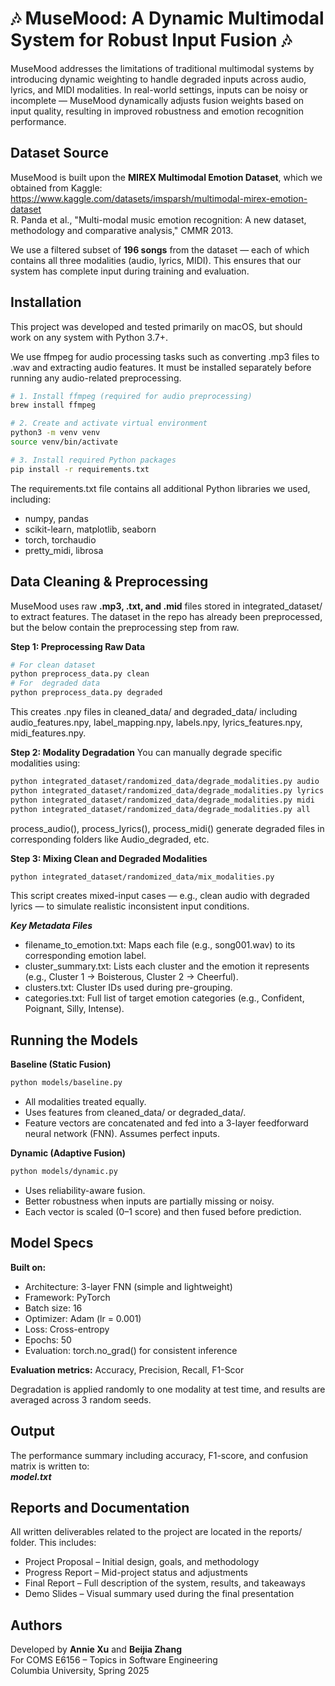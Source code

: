 # 🎶 MuseMood: A Dynamic Multimodal System for Robust Input Fusion 🎶

MuseMood addresses the limitations of traditional multimodal systems by introducing dynamic weighting to handle degraded inputs across audio, lyrics, and MIDI modalities. In real-world settings, inputs can be noisy or incomplete — MuseMood dynamically adjusts fusion weights based on input quality, resulting in improved robustness and emotion recognition performance.

## Dataset Source
MuseMood is built upon the **MIREX Multimodal Emotion Dataset**, which we obtained from Kaggle: https://www.kaggle.com/datasets/imsparsh/multimodal-mirex-emotion-dataset  
R. Panda et al., "Multi-modal music emotion recognition: A new dataset, methodology and comparative analysis," CMMR 2013.

We use a filtered subset of **196 songs** from the dataset — each of which contains all three modalities (audio, lyrics, MIDI). This ensures that our system has complete input during training and evaluation.

## Installation

This project was developed and tested primarily on macOS, but should work on any system with Python 3.7+.

We use ffmpeg for audio processing tasks such as converting .mp3 files to .wav and extracting audio features. It must be installed separately before running any audio-related preprocessing.

```bash
# 1. Install ffmpeg (required for audio preprocessing)
brew install ffmpeg

# 2. Create and activate virtual environment
python3 -m venv venv
source venv/bin/activate

# 3. Install required Python packages
pip install -r requirements.txt
```

The requirements.txt file contains all additional Python libraries we used, including:
- numpy, pandas
- scikit-learn, matplotlib, seaborn
- torch, torchaudio
- pretty_midi, librosa

## Data Cleaning & Preprocessing
MuseMood uses raw **.mp3, .txt, and .mid** files stored in integrated_dataset/ to extract features. The dataset in the repo has already been preprocessed, but the below contain the preprocessing step from raw.

**Step 1: Preprocessing Raw Data**
```bash
# For clean dataset
python preprocess_data.py clean
# For  degraded data
python preprocess_data.py degraded
```
This creates .npy files in cleaned_data/ and degraded_data/ including audio_features.npy, label_mapping.npy, labels.npy, lyrics_features.npy, midi_features.npy.

**Step 2: Modality Degradation**
You can manually degrade specific modalities using:
```bash
python integrated_dataset/randomized_data/degrade_modalities.py audio
python integrated_dataset/randomized_data/degrade_modalities.py lyrics
python integrated_dataset/randomized_data/degrade_modalities.py midi
python integrated_dataset/randomized_data/degrade_modalities.py all
```
process_audio(), process_lyrics(), process_midi() generate degraded files in corresponding folders like Audio_degraded, etc.

**Step 3: Mixing Clean and Degraded Modalities**
```bash
python integrated_dataset/randomized_data/mix_modalities.py
```
This script creates mixed-input cases — e.g., clean audio with degraded lyrics — to simulate realistic inconsistent input conditions.

***Key Metadata Files***
- filename_to_emotion.txt: Maps each file (e.g., song001.wav) to its corresponding emotion label.
- cluster_summary.txt: Lists each cluster and the emotion it represents (e.g., Cluster 1 → Boisterous, Cluster 2 → Cheerful).
- clusters.txt: Cluster IDs used during pre-grouping.
- categories.txt: Full list of target emotion categories (e.g., Confident, Poignant, Silly, Intense).

## Running the Models

**Baseline (Static Fusion)**
```bash
python models/baseline.py
```
- All modalities treated equally.
- Uses features from cleaned_data/ or degraded_data/.
- Feature vectors are concatenated and fed into a 3-layer feedforward neural network (FNN). Assumes perfect inputs.

**Dynamic (Adaptive Fusion)**
```bash
python models/dynamic.py
```
- Uses reliability-aware fusion.
- Better robustness when inputs are partially missing or noisy.
- Each vector is scaled (0–1 score) and then fused before prediction.

## Model Specs
**Built on:**
- Architecture: 3-layer FNN (simple and lightweight)
- Framework: PyTorch
- Batch size: 16
- Optimizer: Adam (lr = 0.001)
- Loss: Cross-entropy
- Epochs: 50
- Evaluation: torch.no_grad() for consistent inference

**Evaluation metrics:** Accuracy, Precision, Recall, F1-Scor

Degradation is applied randomly to one modality at test time, and results are averaged across 3 random seeds.

## Output
The performance summary including accuracy, F1-score, and confusion matrix is written to:  
***model.txt***

## Reports and Documentation
All written deliverables related to the project are located in the reports/ folder. This includes:
- Project Proposal – Initial design, goals, and methodology
- Progress Report – Mid-project status and adjustments
- Final Report – Full description of the system, results, and takeaways
- Demo Slides – Visual summary used during the final presentation

## Authors
Developed by **Annie Xu** and **Beijia Zhang**  
For COMS E6156 – Topics in Software Engineering  
Columbia University, Spring 2025  